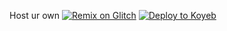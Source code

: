 Host ur own
[![Remix on Glitch](https://binbashbanana.github.io/deploy-buttons/buttons/remade/glitch.svg)]([https://github.com/titaniumnetwork-dev/Ultraviolet-App/wiki/Remix-on-Glitch](https://glitch.com/edit/#!/import/github/stawpkid/dd))
[![Deploy to Koyeb](https://binbashbanana.github.io/deploy-buttons/buttons/remade/koyeb.svg)]([https://github.com/titaniumnetwork-dev/Ultraviolet-App/wiki/Deploy-to-Koyeb](https://app.koyeb.com/deploy?type=git&repository=https://github.com/stawpkid/dd&branch=main&name=Ultraviolet-App))
